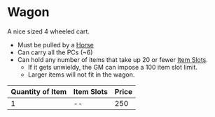 # Wagon

A nice sized 4 wheeled cart.

- Must be pulled by a [Horse](Horse,%20Draft.md)
- Can carry all the PCs (~6)
- Can hold any number of items that take up 20 or fewer [Item Slots](../../../Player%20Characters/Derived%20Statistics/Item%20Slots.md).
	- If it gets unwieldy, the GM can impose a 100 item slot limit.
	- Larger items will not fit in the wagon.

| Quantity of Item | Item Slots | Price |
| ---------------- | ---------- | ----- |
| 1                | --         | 250   |
